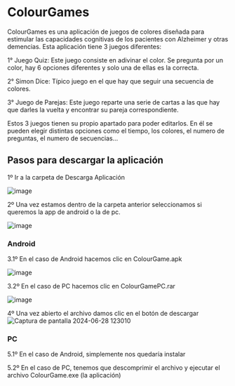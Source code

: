 # ColourGames
ColourGames es una aplicación de juegos de colores diseñada para estimular las capacidades cognitivas de los pacientes con Alzheimer y otras demencias. Esta aplicación tiene 3 juegos diferentes:

1° Juego Quiz: Este juego consiste en adivinar el color. Se pregunta por un color, hay 6 opciones diferentes y solo una de ellas es la correcta.

2° Simon Dice: Típico juego en el que hay que seguir una secuencia de colores.

3° Juego de Parejas: Este juego reparte una serie de cartas a las que hay que darles la vuelta y encontrar su pareja correspondiente.

Estos 3 juegos tienen su propio apartado para poder editarlos. En él se pueden elegir distintas opciones como el tiempo, los colores, el numero de preguntas, el numero de secuencias...

## Pasos para descargar la aplicación

1º Ir a la carpeta de Descarga Aplicación

![image](https://github.com/dannycata/ColourGames/assets/101550048/d2c91f0f-1ce6-44c1-ba05-a8abaaf93031)

2º Una vez estamos dentro de la carpeta anterior seleccionamos si queremos la app de android o la de pc.

![image](https://github.com/dannycata/ColourGames/assets/101550048/bb6ef515-62dc-4de4-9529-bbf5e6909b18)

### Android
3.1º En el caso de Android hacemos clic en ColourGame.apk

![image](https://github.com/dannycata/ColourGames/assets/101550048/35266f35-ff0c-4ff2-aed3-393190d6fc49)

3.2º En el caso de PC hacemos clic en ColourGamePC.rar

![image](https://github.com/dannycata/ColourGames/assets/101550048/cfdaeb9d-7125-489b-af36-f6113ed43281)


4º Una vez abierto el archivo damos clic en el botón de descargar
![Captura de pantalla 2024-06-28 123010](https://github.com/dannycata/ColourGames/assets/101550048/002b56c0-1275-4cf5-81ec-0625fc5b65cb)

### PC
5.1º En el caso de Android, simplemente nos quedaría instalar

5.2º En el caso de PC, tenemos que descomprimir el archivo y ejecutar el archivo ColourGame.exe (la aplicación)


